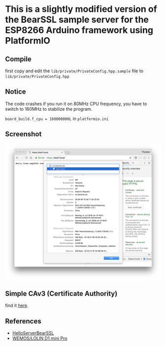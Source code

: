 # This is a slightly modified version of the BearSSL sample server for the ESP8266 Arduino framework using PlatformIO

## Compile
first copy and edit the `lib/private/PrivateConfig.hpp.sample` file to `lib/private/PrivateConfig.hpp`

## Notice
The code crashes if you run it on 80MHz CPU frequency, you have to switch to 160MHz to stabilize the program.

`board_build.f_cpu = 160000000L` in `platformio.ini`

## Screenshot
![](./img/screenshot.png)

## Simple CAv3 (Certificate Authority)
find it [here](https://github.com/thorsten-l/Simple-CAv3).

## References
- [HelloServerBearSSL](https://github.com/esp8266/Arduino/blob/master/libraries/ESP8266WebServer/examples/HelloServerBearSSL/HelloServerBearSSL.ino)
- [WEMOS/LOLIN D1 mini Pro](https://wiki.wemos.cc/products:d1:d1_mini_pro)
